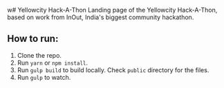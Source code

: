 w# Yellowcity Hack-A-Thon
Landing page of the Yellowcity Hack-A-Thon, based on work from InOut, India's biggest community hackathon.


## How to run:

1. Clone the repo.
2. Run `yarn` or `npm install`.
3. Run `gulp build` to build locally. Check `public` directory for the files.
4. Run `gulp` to watch.
